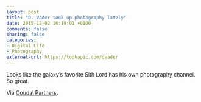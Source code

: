 ```yaml
---
layout: post
title: "D. Vader took up photography lately"
date: 2015-12-02 16:19:01 +0100
comments: false
sharing: false
categories: 
- Digital Life
- Photography
external-url: https://tookapic.com/dvader
---
```


Looks like the galaxy’s favorite Sith Lord has his own photography channel. So great.

Via [Coudal Partners](http://coudal.com/archives/2015/11/d_vader.php).